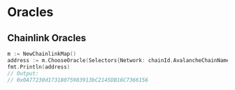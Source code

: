 # Oracles

## Chainlink Oracles

```go
m := NewChainlinkMap()
address := m.ChooseOracle(Selectors{Network: chainId.AvalancheChainName, Symbol: "avax"})
fmt.Println(address)
// Output:
// 0x0A77230d17318075983913bC2145DB16C7366156
```
